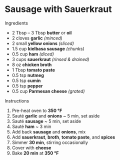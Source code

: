 # Sausage with Sauerkraut

Ingredients

- 2 Tbsp – 3 Tbsp **butter** or **oil**
- 2 cloves **garlic** *(minced)*
- 2 small **yellow onions** *(sliced)*
- 1.5 cup **kielbasa sausage** *(chunks)*
- 0.5 cup **ham** *(diced)*
- 3 cups **sauerkraut** *(rinsed & drained)*
- 8 oz **chicken broth**
- 1 Tbsp **tomato paste**
- 0.5 tsp **nutmeg**
- 0.5 tsp **cumin**
- 0.5 tsp **pepper**
- 0.5 cup **Parmesan cheese** *(grated)*

Instructions

1. Pre-heat oven to **350 °F**
1. Sauté **garlic** and **onions** ~ 5 min, set aside
1. Sauté **sausage** ~ 5 min, set aside
1. Sauté **ham** ~ 3 min
1. Add back **sausage** and **onions**, mix
1. Add **sauerkraut**, **broth**, **tomato paste**, and **spices**
1. Simmer **30 min**, stirring occasionally
1. Cover with **cheese**
1. Bake **20 min** at **350 °F**
